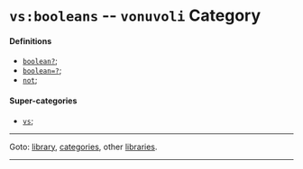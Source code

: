 

<a id='category__vonuvoli__vs_3a_booleans'></a>

# `vs:booleans` -- `vonuvoli` Category


<a id='category__vonuvoli__vs_3a_booleans__definitions'></a>

#### Definitions

 * [`boolean?`](../../r7rs/definitions/boolean_3f.md#definition__r7rs__boolean_3f);
 * [`boolean=?`](../../r7rs/definitions/boolean_3d_3f.md#definition__r7rs__boolean_3d_3f);
 * [`not`](../../r7rs/definitions/not.md#definition__r7rs__not);


<a id='category__vonuvoli__vs_3a_booleans__super-categories'></a>

#### Super-categories

 * [`vs`](../../vonuvoli/categories/vs.md#category__vonuvoli__vs);

----

Goto: [library](../../vonuvoli/_index.md#library__vonuvoli), [categories](../../vonuvoli/categories/_index.md#toc__vonuvoli__categories), other [libraries](../../_libraries.md#toc__libraries).

----

